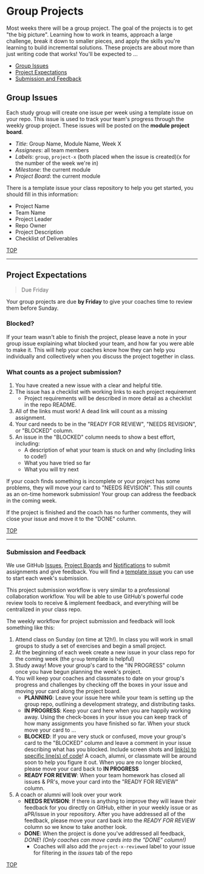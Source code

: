 # Group Projects

Most weeks there will be a group project. The goal of the projects is to get "the big picture". Learning how to work in teams, approach a large challenge, break it down to smaller pieces, and apply the skills you're learning to build incremental solutions. These projects are about more than just writing code that works! You'll be expected to ...

- [Group Issues](#group-issues)
- [Project Expectations](#project-expectations)
- [Submission and Feedback](#submission-and-feedback)

## Group Issues

Each study group will create one issue per week using a template issue on your repo. This issue is used to track your team's progress through the weekly group project. These issues will be posted on the **module project board**.

- _Title_: Group Name, Module Name, Week X
- _Assignees_: all team members
- _Labels_: `group`, `project-x` (both placed when the issue is created)(x for the number of the week we're in)
- _Milestone_: the current module
- _Project Board_: the current module

There is a template issue your class repository to help you get started, you should fill in this information:

- Project Name
- Team Name
- Project Leader
- Repo Owner
- Project Description
- Checklist of Deliverables

[TOP](#group-projects)

---

## Project Expectations

> Due Friday

Your group projects are due **by Friday** to give your coaches time to review them before Sunday.

### Blocked?
If your team wasn't able to finish the project, please leave a note in your group issue explaining what blocked your team, and how far you were able to make it. This will help your coaches know how they can help you individually and collectively when you discuss the project together in class.

### What counts as a project submission?

1. You have created a new issue with a clear and helpful title.
2. The issue has a checklist with working links to each project requirement
    - Project requirements will be described in more detail as a checklist in the repo README.
3. All of the links must work! A dead link will count as a missing assignment.
4. Your card needs to be in the "READY FOR REVIEW", "NEEDS REVISION", or "BLOCKED" column.
5. An issue in the "BLOCKED" column needs to show a best effort, including:
    - A description of what your team is stuck on and why (including links to code!)
    - What you have tried so far
    - What you will try next

If your coach finds something is incomplete or your project has some problems, they will move your card to "NEEDS REVISION". This still counts as an on-time homework submission! Your group can address the feedback in the coming week.

If the project is finished and the coach has no further comments, they will close your issue and move it to the "DONE" column.

[TOP](#group-projects)

---

### Submission and Feedback

We use GitHub [Issues](https://help.github.com/en/github/managing-your-work-on-github/about-issues), [Project Boards](https://codeburst.io/an-introduction-to-github-project-boards-2944e6ffbf3c) and [Notifications](https://help.github.com/en/github/receiving-notifications-about-activity-on-github/about-notifications) to submit assignments and give feedback. You will find a [template issue](https://help.github.com/en/github/building-a-strong-community/about-issue-and-pull-request-templates) you can use to start each week's submission.

This project submission workflow is very similar to a professional collaboration workflow. You will be able to use GitHub's powerful code review tools to receive & implement feedback, and everything will be centralized in your class repo.

The weekly workflow for project submission and feedback will look something like this:

1. Attend class on Sunday (on time at 12h!). In class you will work in small groups to study a set of exercises and begin a small project.
1. At the beginning of each week create a new issue in your class repo for the coming week (the `group` template is helpful)
2. Study away! Move your group's card to the "IN PROGRESS" column once you have begun planning the week's project.
3. You will keep your coaches and classmates to date on your group's progress and challenges by checking off the boxes in your issue and moving your card along the project board.
   - **PLANNING**: Leave your issue here while your team is setting up the group repo, outlining a development strategy, and distributing tasks.
   - **IN PROGRESS**: Keep your card here when you are happily working away. Using the check-boxes in your issue you can keep track of how many assignments you have finished so far. When your stuck move your card to ...
   - **BLOCKED**: If you are very stuck or confused, move your group's card to the "BLOCKED" column and leave a comment in your issue describing what has you blocked. Include screen shots and [link(s) to specific line(s) of code](https://help.github.com/en/github/managing-your-work-on-github/creating-a-permanent-link-to-a-code-snippet)! A coach, alumni, or classmate will be around soon to help you figure it out. When you are no longer blocked, please move your card back to **IN PROGRESS**
   - **READY FOR REVIEW**: When your team homework has closed all issues & PR's, move your card into the "READY FOR REVIEW" column.
4. A coach or alumni will look over your work
   - **NEEDS REVISION**: If there is anything to improve they will leave their feedback for you directly on GitHub, either in your weekly issue or as aPR/issue in your repository. After you have addressed all of the feedback, please move your card back into the _READY FOR REVIEW_ column so we know to take another look.
   - **DONE**: When the project is done you've addressed all feedback, _DONE_! _(Only coaches can move cards into the "DONE" column!)_
     - Coaches will also add the `project-x-reviewed` label to your issue for filtering in the _issues_ tab of the repo

[TOP](#group-projects)

